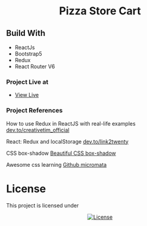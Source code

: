<h1 align="center">Pizza Store Cart</h1>

## Build With

- ReactJs
- Bootstrap5
- Redux
- React Router V6

### Project Live at

- [View Live](https://pizzastore-f6.netlify.app/)

<!-- ## Project Description

![screen shot](https://github.com/Niikpatil/open_blog/blob/master/public/project_pics/Articles.png)

![screen shot](https://github.com/Niikpatil/open_blog/blob/master/public/project_pics/Write_blog.png)

![screen shot](https://github.com/Niikpatil/open_blog/blob/master/public/project_pics/About.png) -->

### Project References

How to use Redux in ReactJS with real-life examples [dev.to/creativetim_official](https://dev.to/creativetim_official/how-to-use-redux-in-reactjs-with-real-life-examples-4gog)

React: Redux and localStorage [dev.to/link2twenty](https://dev.to/link2twenty/react-redux-and-localstorage-2lih)

CSS box-shadow [Beautiful CSS box-shadow ](https://getcssscan.com/css-box-shadow-examples)

Awesome css learning [Github micromata](https://github.com/micromata/awesome-css-learning)

# License

This project is licensed under

<p align="center">
<a href="https://github.com/Niikpatil/Employee_DBS/blob/master/LICENSE"><img src="https://poser.pugx.org/laravel/framework/license.svg" alt="License"></a>
</p>
